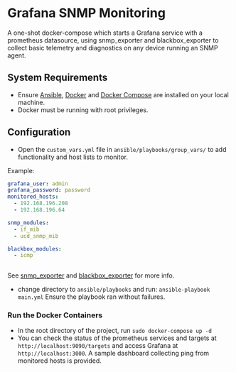 # Grafana SNMP Monitoring

A one-shot docker-compose which starts a Grafana service with a prometheus datasource, using snmp_exporter and blackbox_exporter to collect basic telemetry and diagnostics on any device running an SNMP agent.

## System Requirements

- Ensure [Ansible](https://docs.ansible.com/ansible/latest/installation_guide/intro_installation.html), [Docker](https://docs.docker.com/engine/install/) and [Docker Compose](https://docs.docker.com/compose/install/) are installed on your local machine.
- Docker must be running with root privileges.

## Configuration

- Open the `custom_vars.yml` file in `ansible/playbooks/group_vars/` to add functionality and host lists to monitor.

Example:

```YAML
grafana_user: admin
grafana_password: password
monitored_hosts:
  - 192.168.196.208
  - 192.168.196.64

snmp_modules:
  - if_mib
  - ucd_snmp_mib

blackbox_modules:
  - icmp
  
```

See [snmp_exporter](https://github.com/prometheus/snmp_exporter) and [blackbox_exporter](https://github.com/prometheus/blackbox_exporter) for more info.

- change directory to `ansible/playbooks` and run: `ansible-playbook main.yml` Ensure the playbook ran without failures.

### Run the Docker Containers

- In the root directory of the project, run `sudo docker-compose up -d`
- You can check the status of the prometheus services and targets at `http://localhost:9090/targets` and access Grafana at `http://localhost:3000`. A sample dashboard collecting ping from monitored hosts is provided.
